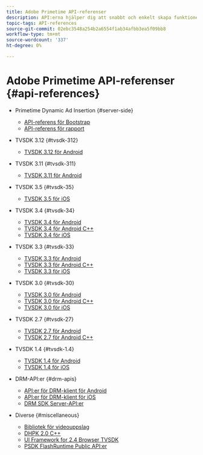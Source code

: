 ```yaml
---
title: Adobe Primetime API-referenser
description: API:erna hjälper dig att snabbt och enkelt skapa funktionella program eller integrering.
topic-tags: API-references
source-git-commit: 02ebc3548a254b2a6554f1ab34afbb3ea5f09bb8
workflow-type: tm+mt
source-wordcount: '337'
ht-degree: 0%

---
```


# Adobe Primetime API-referenser {#api-references}

+ Primetime Dynamic Ad Insertion {#server-side}
   + [API-referens för Bootstrap](../primetime-ad-insertion/technical-reference/bootstrap-api.md)
   + [API-referens för rapport](../primetime-ad-insertion/technical-reference/report-api.md)

+ TVSDK 3.12 {#tvsdk-312}
   + [TVSDK 3.12 för Android](https://help.adobe.com/en_US/primetime/api/psdk/javadoc3.12/index.html)

+ TVSDK 3.11 {#tvsdk-311}
   + [TVSDK 3.11 för Android](https://help.adobe.com/en_US/primetime/api/psdk/javadoc3.11/index.html)

+ TVSDK 3.5 {#tvsdk-35}
   + [TVSDK 3.5 för iOS](https://help.adobe.com/en_US/primetime/api/psdk/appledoc_v35/index.html)

+ TVSDK 3.4 {#tvsdk-34}
   + [TVSDK 3.4 för Android](https://help.adobe.com/en_US/primetime/api/psdk/javadoc3.4/index.html)
   + [TVSDK 3.4 för Android C++](https://help.adobe.com/en_US/primetime/api/psdk/cpp_3.4/namespaces.html)
   + [TVSDK 3.4 för iOS](https://help.adobe.com/en_US/primetime/api/psdk/appledoc_v34/index.html)

+ TVSDK 3.3 {#tvsdk-33}
   + [TVSDK 3.3 för Android](https://help.adobe.com/en_US/primetime/api/psdk/javadoc3.3/index.html)
   + [TVSDK 3.3 för Android C++](https://help.adobe.com/en_US/primetime/api/psdk/cpp_3.3/namespaces.html)
   + [TVSDK 3.3 för iOS](https://help.adobe.com/en_US/primetime/api/psdk/appledoc_v33/index.html)

+ TVSDK 3.0 {#tvsdk-30}
   + [TVSDK 3.0 för Android](https://help.adobe.com/en_US/primetime/api/psdk/javadoc3.0/index.html)
   + [TVSDK 3.0 för Android C++](https://help.adobe.com/en_US/primetime/api/psdk/cpp_3.0/namespaces.html)
   + [TVSDK 3.0 för iOS](https://help.adobe.com/en_US/primetime/api/psdk/appledoc_3/index.html)

+ TVSDK 2.7 {#tvsdk-27}
   + [TVSDK 2.7 för Android](https://help.adobe.com/en_US/primetime/api/psdk/javadoc_2.7/index.html)
   + [TVSDK 2.7 för Android C++](https://help.adobe.com/en_US/primetime/api/psdk/cpp/namespaces.html)

+ TVSDK 1.4 {#tvsdk-1.4}
   + [TVSDK 1.4 för Android](https://help.adobe.com/en_US/primetime/api/psdk/javadoc/index.html)
   + [TVSDK 1.4 för iOS](https://help.adobe.com/en_US/primetime/api/psdk/appledoc/index.html)

+ DRM-API:er {#drm-apis}
   + [API:er för DRM-klient för Android](https://help.adobe.com/en_US/primetime/api/drm-apis/client/android/index.html)
   + [API:er för DRM-klient för iOS](https://help.adobe.com/en_US/primetime/api/drm-apis/client/ios/index.html)
   + [DRM SDK Server-API:er](https://help.adobe.com/en_US/primetime/api/drm-apis/server/javadocs-flashaccess-pro/)

+ Diverse {#miscellaneous}
   + [Bibliotek för videouppslag](https://help.adobe.com/en_US/primetime/api/psdk/vhl_tvsdk_ios/index.html)
   + [DHPK 2.0 C++](https://help.adobe.com/en_US/primetime/api/psdk/psdk_doxygen/index.html)
   + [UI Framework for 2.4 Browser TVSDK](https://help.adobe.com/en_US/primetime/api/psdk/btvsdk-ui-framework/index.html)
   + [PSDK FlashRuntime Public API:er](https://help.adobe.com/en_US/primetime/api/psdk/asdoc-dhls/)

